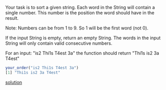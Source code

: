 Your task is to sort a given string. Each word in the String will contain a single number. This number is the position the word should have in the result.

Note: Numbers can be from 1 to 9. So 1 will be the first word (not 0).

If the input String is empty, return an empty String. The words in the input String will only contain valid consecutive numbers.

For an input: "is2 Thi1s T4est 3a" the function should return "Thi1s is2 3a T4est"

```javascript
your_order("is2 Thi1s T4est 3a")
[1] "Thi1s is2 3a T4est"
```

[solution](../solution/Your\%20order,\%20please.js)
